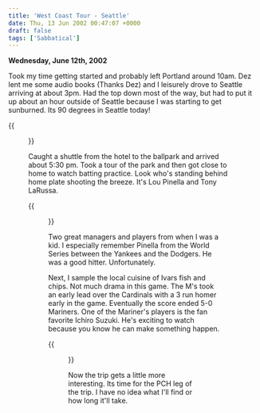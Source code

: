 ```yaml
---
title: 'West Coast Tour - Seattle'
date: Thu, 13 Jun 2002 00:47:07 +0000
draft: false
tags: ['Sabbatical']
---
```


**Wednesday, June 12th, 2002** 

Took my time getting started and probably left Portland around 10am. Dez lent me some audio books (Thanks Dez) and I leisurely drove to Seattle arriving at about 3pm. Had the top down most of the way, but had to put it up about an hour outside of Seattle because I was starting to get sunburned. Its 90 degrees in Seattle today! 

{{<figure src="/images/Safeco_Field-300x225.jpg" alt="Safeco Field" caption="Safeco Field">}}

Caught a shuttle from the hotel to the ballpark and arrived about 5:30 pm. Took a tour of the park and then got close to home to watch batting practice. Look who's standing behind home plate shooting the breeze. It's Lou Pinella and Tony LaRussa. 

{{<figure src="/images/Pinella___La_Russa-300x225.jpg" alt="Pinella & La Russa" caption="Pinella & La Russa">}}

Two great managers and players from when I was a kid. I especially remember Pinella from the World Series between the Yankees and the Dodgers. He was a good hitter. Unfortunately. 

Next, I sample the local cuisine of Ivars fish and chips. Not much drama in this game. The M's took an early lead over the Cardinals with a 3 run homer early in the game. Eventually the score ended 5-0 Mariners. One of the Mariner's players is the fan favorite Ichiro Suzuki. He's exciting to watch because you know he can make something happen. 

{{<figure src="/images/Ichiro_at_bat.jpg" alt="Ichiro at Bat" caption="Ichiro at Bat">}}

Now the trip gets a little more interesting. Its time for the PCH leg of the trip. I have no idea what I'll find or how long it'll take.
